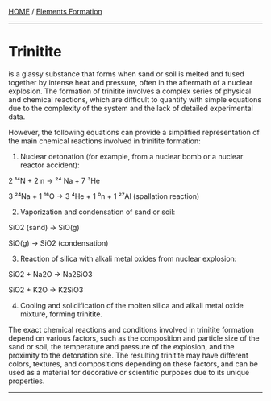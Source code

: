 [HOME](/README.md) / [Elements Formation](/assets/docs/earth/elements/formation/readme.md)    

---------------------  

# Trinitite  

is a glassy substance that forms when sand or soil is melted and fused together by intense heat and pressure, often in the aftermath of a nuclear explosion. The formation of trinitite involves a complex series of physical and chemical reactions, which are difficult to quantify with simple equations due to the complexity of the system and the lack of detailed experimental data.

However, the following equations can provide a simplified representation of the main chemical reactions involved in trinitite formation:

1. Nuclear detonation (for example, from a nuclear bomb or a nuclear reactor accident):

2 ¹⁴N + 2 n → ²⁴ Na + 7 ³He

3 ²⁴Na + 1 ¹⁶O → 3 ⁴He + 1 ⁰n + 1 ²⁷Al (spallation reaction)

2. Vaporization and condensation of sand or soil:

SiO2 (sand) → SiO(g)

SiO(g) → SiO2 (condensation)

3. Reaction of silica with alkali metal oxides from nuclear explosion:

SiO2 + Na2O → Na2SiO3

SiO2 + K2O → K2SiO3

4. Cooling and solidification of the molten silica and alkali metal oxide mixture, forming trinitite.

The exact chemical reactions and conditions involved in trinitite formation depend on various factors, such as the composition and particle size of the sand or soil, the temperature and pressure of the explosion, and the proximity to the detonation site. The resulting trinitite may have different colors, textures, and compositions depending on these factors, and can be used as a material for decorative or scientific purposes due to its unique properties.  

-----------------
